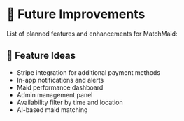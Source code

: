 # 🚀 Future Improvements

List of planned features and enhancements for MatchMaid:

## 🧩 Feature Ideas
- Stripe integration for additional payment methods
- In-app notifications and alerts
- Maid performance dashboard
- Admin management panel
- Availability filter by time and location
- AI-based maid matching